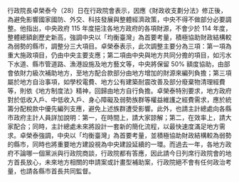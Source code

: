 行政院長卓榮泰今（28）日在行政院會表示，因應《財政收支劃分法》修正後，為避免影響國家國防、外交、科技發展與整體經濟政策，中央不得不做部分必要調整。他指出，中央政府 115 年度挹注各地方政府的各項財源，不會少於 114 年度，整體總額創歷史新高，強調中央以「均衡臺灣」為首要考量，積極協助財政結構較為弱勢的縣市，調整分三大項目。卓榮泰表示，此次調整主要分為三項：第一項為重大施政項目，仍由中央主要支應；第二項由中央與地方共同分擔的項目，如污水下水道、縣市管道路、漁港設施及地方藝文等，中央將保留 50% 額度協助，由部會依財力級次補助地方，至地方配合款部分由地方增加的財源來編列負擔；第三項屬於地方自治事項，如學校電費、地方公有建築耐震改善及部分廢棄物清理經費等，則依《地方制度法》精神，回歸由地方自行負擔。卓榮泰特別要求，地方政府對於低收入戶、中低收入戶、身心障礙及弱勢族群等權益維護之經費需求，應於統籌分配稅款中優先編列支應，避免上述族群遭受影響。此外，也請主計總處向各縣市政府主計人員詳加說明：第一，在時間上，請大家諒解；第二，在效率上，請大家配合；同時，主計總處未來將設計一套新的簡化流程，以最快速度滿足地方需求。卓榮泰強調，中央以「均衡臺灣」為首要考量，並積極協助財政結構較為弱勢的縣市，同時也將重要地方建設視為中央建設延續的一環。而過去一年，各地方政府不論哪一個黨派與行政院商談，行政院都有答應，因此請今日列席行政院會的地方首長放心，未來地方相關的申請案或計畫型補助案，行政院絕不會有任何政治考量，也請各縣市首長共同監督。